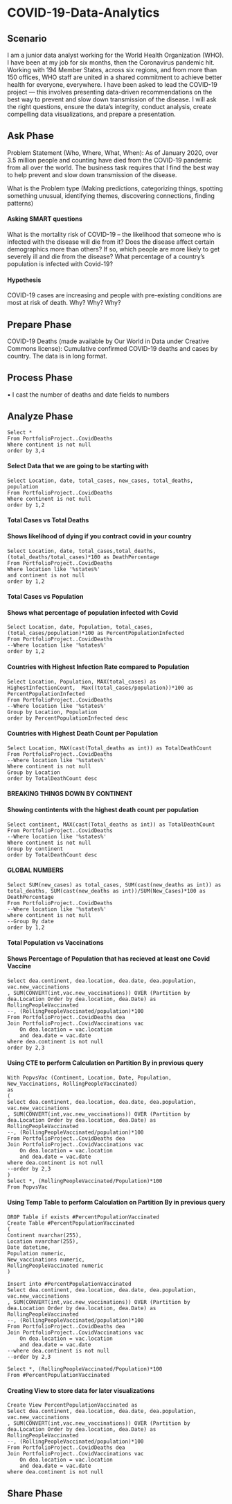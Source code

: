 # COVID-19-Data-Analytics

## Scenario 
I am a junior data analyst working for the World Health Organization (WHO). I have been at my job for six months, then the Coronavirus pandemic hit. Working with 194 Member States, across six regions, and from more than 150 offices, WHO staff are united in a shared commitment to achieve better health for everyone, everywhere. I have been asked to lead the COVID-19 project — this involves presenting data-driven recommendations on the best way to prevent and slow down transmission of the disease. I will ask the right questions, ensure the data’s integrity, conduct analysis, create compelling data visualizations, and prepare a presentation.

## Ask Phase
Problem Statement (Who, Where, What, When): 
As of January 2020, over 3.5 million people and counting have died from the COVID-19 pandemic from all over the world.
The business task requires that I find the best way to help prevent and slow down transmission of the disease.

What is the Problem type (Making predictions, categorizing things, spotting something unusual, identifying themes, discovering connections, finding patterns)
#### Asking SMART questions
What is the mortality risk of COVID-19 – the likelihood that someone who is infected with the disease will die from it?
Does the disease affect certain demographics more than others? If so, which people are more likely to get severely ill and die from the disease?
What percentage of a country’s population is infected with Covid-19?

#### Hypothesis 
COVID-19 cases are increasing and people with pre-existing conditions are most at risk of death.
Why? Why? Why?

## Prepare Phase
COVID-19 Deaths (made available by Our World in Data under Creative Commons license): Cumulative confirmed COVID-19 deaths and cases by country.
The data is in long format.

## Process Phase
• I cast the number of deaths and date fields to numbers


## Analyze Phase

````
Select *
From PortfolioProject..CovidDeaths
Where continent is not null 
order by 3,4
````

#### Select Data that we are going to be starting with

````
Select Location, date, total_cases, new_cases, total_deaths, population
From PortfolioProject..CovidDeaths
Where continent is not null 
order by 1,2
````

#### Total Cases vs Total Deaths
#### Shows likelihood of dying if you contract covid in your country

````
Select Location, date, total_cases,total_deaths, (total_deaths/total_cases)*100 as DeathPercentage
From PortfolioProject..CovidDeaths
Where location like '%states%'
and continent is not null 
order by 1,2
````
#### Total Cases vs Population
#### Shows what percentage of population infected with Covid

````
Select Location, date, Population, total_cases,  (total_cases/population)*100 as PercentPopulationInfected
From PortfolioProject..CovidDeaths
--Where location like '%states%'
order by 1,2
````
#### Countries with Highest Infection Rate compared to Population

````
Select Location, Population, MAX(total_cases) as HighestInfectionCount,  Max((total_cases/population))*100 as PercentPopulationInfected
From PortfolioProject..CovidDeaths
--Where location like '%states%'
Group by Location, Population
order by PercentPopulationInfected desc
````

#### Countries with Highest Death Count per Population
````
Select Location, MAX(cast(Total_deaths as int)) as TotalDeathCount
From PortfolioProject..CovidDeaths
--Where location like '%states%'
Where continent is not null 
Group by Location
order by TotalDeathCount desc
````


#### BREAKING THINGS DOWN BY CONTINENT
#### Showing contintents with the highest death count per population
````
Select continent, MAX(cast(Total_deaths as int)) as TotalDeathCount
From PortfolioProject..CovidDeaths
--Where location like '%states%'
Where continent is not null 
Group by continent
order by TotalDeathCount desc
````


#### GLOBAL NUMBERS
````
Select SUM(new_cases) as total_cases, SUM(cast(new_deaths as int)) as total_deaths, SUM(cast(new_deaths as int))/SUM(New_Cases)*100 as DeathPercentage
From PortfolioProject..CovidDeaths
--Where location like '%states%'
where continent is not null 
--Group By date
order by 1,2
````

#### Total Population vs Vaccinations
#### Shows Percentage of Population that has recieved at least one Covid Vaccine
````
Select dea.continent, dea.location, dea.date, dea.population, vac.new_vaccinations
, SUM(CONVERT(int,vac.new_vaccinations)) OVER (Partition by dea.Location Order by dea.location, dea.Date) as RollingPeopleVaccinated
--, (RollingPeopleVaccinated/population)*100
From PortfolioProject..CovidDeaths dea
Join PortfolioProject..CovidVaccinations vac
	On dea.location = vac.location
	and dea.date = vac.date
where dea.continent is not null 
order by 2,3
````

#### Using CTE to perform Calculation on Partition By in previous query
````
With PopvsVac (Continent, Location, Date, Population, New_Vaccinations, RollingPeopleVaccinated)
as
(
Select dea.continent, dea.location, dea.date, dea.population, vac.new_vaccinations
, SUM(CONVERT(int,vac.new_vaccinations)) OVER (Partition by dea.Location Order by dea.location, dea.Date) as RollingPeopleVaccinated
--, (RollingPeopleVaccinated/population)*100
From PortfolioProject..CovidDeaths dea
Join PortfolioProject..CovidVaccinations vac
	On dea.location = vac.location
	and dea.date = vac.date
where dea.continent is not null 
--order by 2,3
)
Select *, (RollingPeopleVaccinated/Population)*100
From PopvsVac
````


#### Using Temp Table to perform Calculation on Partition By in previous query
````
DROP Table if exists #PercentPopulationVaccinated
Create Table #PercentPopulationVaccinated
(
Continent nvarchar(255),
Location nvarchar(255),
Date datetime,
Population numeric,
New_vaccinations numeric,
RollingPeopleVaccinated numeric
)

Insert into #PercentPopulationVaccinated
Select dea.continent, dea.location, dea.date, dea.population, vac.new_vaccinations
, SUM(CONVERT(int,vac.new_vaccinations)) OVER (Partition by dea.Location Order by dea.location, dea.Date) as RollingPeopleVaccinated
--, (RollingPeopleVaccinated/population)*100
From PortfolioProject..CovidDeaths dea
Join PortfolioProject..CovidVaccinations vac
	On dea.location = vac.location
	and dea.date = vac.date
--where dea.continent is not null 
--order by 2,3

Select *, (RollingPeopleVaccinated/Population)*100
From #PercentPopulationVaccinated
````



#### Creating View to store data for later visualizations
````
Create View PercentPopulationVaccinated as
Select dea.continent, dea.location, dea.date, dea.population, vac.new_vaccinations
, SUM(CONVERT(int,vac.new_vaccinations)) OVER (Partition by dea.Location Order by dea.location, dea.Date) as RollingPeopleVaccinated
--, (RollingPeopleVaccinated/population)*100
From PortfolioProject..CovidDeaths dea
Join PortfolioProject..CovidVaccinations vac
	On dea.location = vac.location
	and dea.date = vac.date
where dea.continent is not null 
`````

## Share Phase
